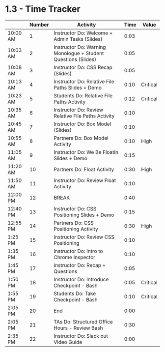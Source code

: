 # 1.3 - Time Tracker

|          | Number | Activity                                                      | Time | Value    |
| -------- | ------ | ------------------------------------------------------------- | ---- | -------- |
| 10:00 AM | 1      | Instructor Do: Welcome + Admin Tasks (Slides)                 | 0:03 |          |
| 10:03 AM | 2      | Instructor Do: Warning Monologue + Student Questions (Slides) | 0:05 |          |
| 10:08 AM | 3      | Instructor Do: CSS Recap (Slides)                             | 0:05 |          |
| 10:13 AM | 4      | Instructor Do: Relative File Paths Slides + Demo              | 0:10 | Critical |
| 10:23 AM | 5      | Students Do: Relative File Paths Activity                     | 0:12 | Critical |
| 10:35 AM | 6      | Instructor Do: Review Relative File Paths Activity            | 0:10 |          |
| 10:45 AM | 7      | Instructor Do: Box Model (Slides)                             | 0:10 |          |
| 10:55 AM | 8      | Partners Do: Box Model Activity                               | 0:10 | High     |
| 11:05 AM | 9      | Instructor Do: We Be Floatin Slides + Demo                    | 0:15 |          |
| 11:20 AM | 10     | Partners Do: Float Activity                                   | 0:30 | High     |
| 11:50 AM | 11     | Instructor Do: Review Float Activity                          | 0:10 |          |
| 12:00 PM | 12     | BREAK                                                         | 0:40 |          |
| 12:40 PM | 13     | Instructor Do: CSS Positioning Slides + Demo                  | 0:15 |          |
| 12:55 PM | 14     | Partners Do: CSS Positioning Activity                         | 0:30 | High     |
| 1:25 PM  | 15     | Instructor Do: Review CSS Positioning                         | 0:10 |          |
| 1:35 PM  | 16     | Instructor Do: Intro to Chrome Inspector                      | 0:10 |          |
| 1:45 PM  | 17     | Instructor Do: Recap + Questions                              | 0:05 |          |
| 1:50 PM  | 18     | Instructor Do: Introduce Checkpoint - Bash                    | 0:05 | Critical |
| 1:55 PM  | 19     | Students Do: Take Checkpoint - Bash                           | 0:10 | Critical |
| 2:05 PM  | 20     | End                                                           | 0:00 |          |
| 2:05 PM  | 21     | TAs Do: Structured Office Hours - Review Bash                 | 0:30 |          |
| 2:35 PM  | 22     | Instructor Do: Slack out Video Guide                          | 0:00 |          |
